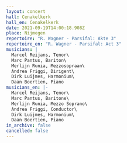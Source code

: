 ```yaml
---
layout: concert
hall: Cenakelkerk
hall_en: Cenakelkerk
date: 2021-09-19T14:00:18.908Z
place: Nijmegen
repertoire: "R. Wagner - Parsifal: Akte 3"
repertoire_en: "R. Wagner - Parsifal: Act 3"
musicians: |
  Marcel Reijans, Tenor\
  Marc Pantus, Bariton\
  Merlijn Runia, Mezzosopraan\
  Andrea Friggi, Dirigent\
  Dirk Luijmes, Harmonium\
  Daan Boertien, Piano
musicians_en: |-
  Marcel Reijans, Tenor\
  Marc Pantus, Baritone\
  Merlijn Runia, Mezzo Soprano\
  Andrea Friggi, Conductor\
  Dirk Luijmes, Harmonium\
  Daan Boertien, Piano
in_archive: false
cancelled: false
---
```

